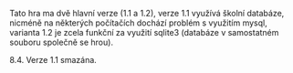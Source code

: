 Tato hra ma dvě hlavní verze (1.1 a 1.2), verze 1.1 využívá školní databáze, nicméně na některých počítačích dochází problém s využitím mysql, varianta 1.2 je zcela funkční za využití sqlite3 (databáze v samostatném souboru společně se hrou).

8.4. Verze 1.1 smazána.
